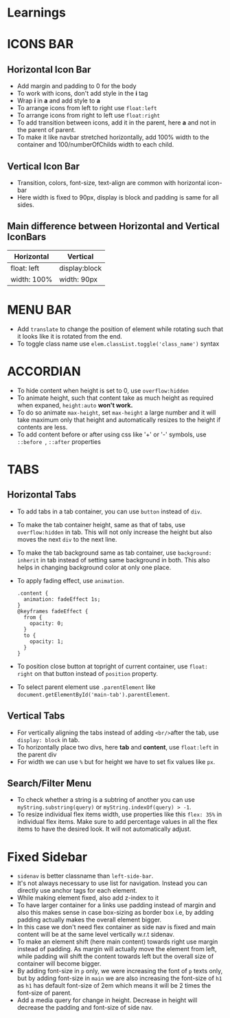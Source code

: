 # Learnings

# ICONS BAR

## Horizontal Icon Bar

- Add margin and padding to 0 for the body
- To work with icons, don't add style in the **i** tag
- Wrap **i** in **a** and add style to **a**
- To arrange icons from left to right use `float:left`
- To arrange icons from right to left use `float:right`
- To add transition between icons, add it in the parent, here **a** and not in the parent of parent.
- To make it like navbar stretched horizontally, add 100% width to the container and 100/numberOfChilds width to each child.

## Vertical Icon Bar

- Transition, colors, font-size, text-align are common with horizontal icon-bar
- Here width is fixed to 90px, display is block and padding is same for all sides.

## Main difference between Horizontal and Vertical IconBars

| Horizontal  | Vertical      |
| ----------- | ------------- |
| float: left | display:block |
| width: 100% | width: 90px   |

# MENU BAR

- Add `translate` to change the position of element while rotating such that it looks like it is rotated from the end.
- To toggle class name use `elem.classList.toggle('class_name')` syntax

# ACCORDIAN

- To hide content when height is set to 0, use `overflow:hidden`
- To animate height, such that content take as much height as required when expaned, `height:auto` **won't work.**
- To do so animate `max-height`, set `max-height` a large number and it will take maximum only that height and automatically resizes to the height if contents are less.
- To add content before or after using css like '+' or '-' symbols, use `::before `, `::after` properties

# TABS

## Horizontal Tabs

- To add tabs in a tab container, you can use `button` instead of `div`.
- To make the tab container height, same as that of tabs, use `overflow:hidden` in tab. This will not only increase the height but also moves the next `div` to the next line.
- To make the tab background same as tab container, use `background: inherit` in tab instead of setting same background in both. This also helps in changing background color at only one place.
- To apply fading effect, use `animation`.

  ```
  .content {
    animation: fadeEffect 1s;
  }
  @keyframes fadeEffect {
    from {
      opacity: 0;
    }
    to {
      opacity: 1;
    }
  }
  ```

- To position close button at topright of current container, use `float: right` on that button instead of `position` property.
- To select parent element use `.parentElement` like `document.getElementById('main-tab').parentElement`.

## Vertical Tabs

- For vertically aligning the tabs instead of adding `<br/>`after the tab, use `display: block` in tab.
- To horizontally place two divs, here **tab** and **content**, use `float:left` in the parent div
- For width we can use `%` but for height we have to set fix values like `px`.

## Search/Filter Menu

- To check whether a string is a subtring of another you can use `myString.substring(query)` or `myString.indexOf(query) > -1`.
- To resize individual flex items width, use properties like this `flex: 35%` in individual flex items. Make sure to add percentage values in all the flex items to have the desired look. It will not automatically adjust.

# Fixed Sidebar

- `sidenav` is better classname than `left-side-bar`.
- It's not always necessary to use list for navigation. Instead you can directly use anchor tags for each element.
- While making element fixed, also add z-index to it
- To have larger container for a links use padding instead of margin and also this makes sense in case box-sizing as border box i.e, by adding padding actually makes the overall element bigger.
- In this case we don't need flex container as side nav is fixed and main content will be at the same level vertically w.r.t sidenav.
- To make an element shift (here main content) towards right use margin instead of padding. As margin will actually move the element from left, while padding will shift the content towards left but the overall size of container will become bigger.
- By adding font-size in `p` only, we were increasing the font of `p` texts only, but by adding font-size in `main` we are also increasing the font-size of `h1` as `h1` has default font-size of 2em which means it will be 2 times the font-size of parent.
- Add a media query for change in height. Decrease in height will decrease the padding and font-size of side nav.
